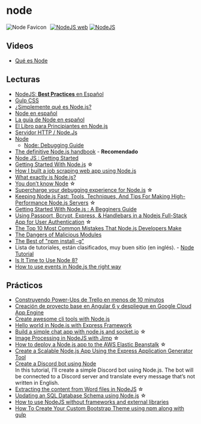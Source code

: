 # node

<img src="/dev.web/assets/img/node-favicon.png" alt="Node Favicon" style="float:left;margin-right:10px;" />[![NodeJS web](https://badgen.net/badge/www/nodejs.org/cyan)](https://nodejs.org) [![NodeJS](https://badgen.net/github/stars/nodejs/node)](https://github.com/nodejs/node)

## Videos

- [Qué es Node](/c/node/que-es)

## Lecturas

- [NodeJS: **Best Practices** en Español](https://github.com/i0natan/nodebestpractices/blob/spanish-translation/README.spanish.md#bienvenido-3-cosas-que-necesitas-saber-primero)
- [Gulp CSS](/c/js/webs.md#gulp-css)
- [¿Simplemente qué es Node.js?](https://www.ibm.com/developerworks/ssa/opensource/library/os-nodejs/index.html)
- [Node en español](http://nodejs-es.github.io/api/)
- [La guía de Node en español](http://nodejskoans.com/)
- [El Libro para Principiantes en Node.js](https://www.nodebeginner.org/index-es.html)
- [Servidor HTTP / Node.Js](https://medium.com/@germancutraro/servidor-http-node-js-4725004bf386)
- [Node](https://nodejs.org/en/)
  - [Node: Debugging Guide](https://nodejs.org/en/docs/guides/debugging-getting-started/)
- [The definitive Node.js handbook](https://medium.freecodecamp.org/the-definitive-node-js-handbook-6912378afc6e) - **Recomendado**
- [Node JS : Getting Started](https://codeburst.io/node-js-getting-started-4c671313a1ae)
- [Getting Started With Node.js](https://edgecoders.com/getting-started-with-node-js-91449a0d03d3) ☆
- [How I built a job scraping web app using Node.js](https://medium.freecodecamp.org/how-i-built-a-job-scraping-web-app-using-node-js-and-indreed-7fbba124bbdc)
- [What exactly is Node.js?](https://medium.freecodecamp.org/what-exactly-is-node-js-ae36e97449f5)
- [You don’t know Node](https://edgecoders.com/you-dont-know-node-6515a658a1ed) ☆
- [Supercharge your debugging experience for Node.js](https://medium.com/@wesharehoodies/supercharge-your-debugging-experience-for-node-js-3f0ddfaffbb2) ☆
- [Keeping Node.js Fast: Tools, Techniques, And Tips For Making High-Performance Node.js Servers](https://medium.com/@smashingmag/keeping-node-js-fast-tools-techniques-and-tips-for-making-high-performance-node-js-servers-8cfcb55e3d7) ☆
- [Getting Started With Node.js : A Begginers Guide](https://medium.com/@jigneshkumar1494/getting-started-with-node-js-a-begginers-guide-af37b802d595)
- [Using Passport, Bcrypt, Express, & Handlebars in a Nodejs Full-Stack App for User Authentication](https://medium.com/b0bbybaldi/using-passport-bcrypt-for-full-stack-app-user-authentication-fe30a013604e) ☆
- [The Top 10 Most Common Mistakes That Node.js Developers Make](https://www.toptal.com/nodejs/top-10-common-nodejs-developer-mistakes)
- [The Dangers of Malicious Modules](https://medium.com/intrinsic/common-node-js-attack-vectors-the-dangers-of-malicious-modules-863ae949e7e8)
- [The Best of "npm install -g"](https://hackernoon.com/the-best-of-npm-install-g-9ab9d749eeb1)
- Lista de tutoriales, están clasificados, muy buen sitio (en inglés). - [Node Tutorial](https://grokonez.com/nodejs-tutorial)
- [Is It Time to Use Node 8?](https://www.toptal.com/nodejs/is-it-time-to-use-node-8)
- [How to use events in Node.js the right way](https://medium.freecodecamp.org/using-events-in-node-js-the-right-way-fc50c060f23b)

## Prácticos

- [Construyendo Power-Ups de Trello en menos de 10 minutos](https://blog.nearsoftjobs.com/construyendo-power-ups-de-trello-en-menos-de-10-minutos-4c9023503732)
- [Creación de proyecto base en Angular 6 y despliegue en Google Cloud App Engine](https://medium.com/proyecto-arquetipo/creaci%C3%B3n-de-proyecto-base-en-angular-6-y-despliegue-en-google-cloud-app-engine-adb6d398774f)
- [Create awesome cli tools with Node.js](https://medium.com/@tulsisapkota/create-awesome-cli-tools-with-node-js-bf94f9728310)
- [Hello world in Node.js with Express Framework](https://medium.com/@jigneshkumar1494/hello-world-in-node-js-with-express-framework-83c51100502c)
- [Build a simple chat app with node.js and socket.io](https://medium.com/@noufel.gouirhate/build-a-simple-chat-app-with-node-js-and-socket-io-ea716c093088) ☆
- [Image Processing in NodeJS with Jimp](https://medium.com/@rossbulat/image-processing-in-nodejs-with-jimp-174f39336153) ☆
- [How to deploy a Node.js app to the AWS Elastic Beanstalk](https://medium.freecodecamp.org/how-to-deploy-a-node-js-app-to-the-aws-elastic-beanstalk-f150899ed977) ☆
- [Create a Scalable Node.js App Using the Express Application Generator Tool](https://medium.com/mtholla/create-a-node-js-app-using-the-express-application-generator-tool-6bdc00e797dc)
- [Create a Discord bot using Node](https://blog.bitsrc.io/create-a-discord-bot-using-node-dc198817b1a)  
  In this tutorial, I’ll create a simple Discord bot using Node.js. The bot will be connected to a Discord server and translate every message that’s not written in English.
- [Extracting the content from Word files in NodeJS](https://medium.com/@kieranmaher13/extracting-the-content-from-word-files-in-nodejs-1ccf93ac011f) ☆
- [Updating an SQL Database Schema using Node.js](https://itnext.io/updating-an-sql-database-schema-using-node-js-6c58173a455a) ☆
- [How to use NodeJS without frameworks and external libraries](https://hackernoon.com/how-to-use-nodejs-without-frameworks-and-external-libraries-97eb6acac9e3)
- [How To Create Your Custom Bootstrap Theme using npm along with gulp](https://levelup.gitconnected.com/create-your-bootstrap-theme-4228aca9117a)
